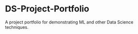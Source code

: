 # DS-Project-Portfolio
A project portfolio for demonstrating ML and other Data Science techniques. 
